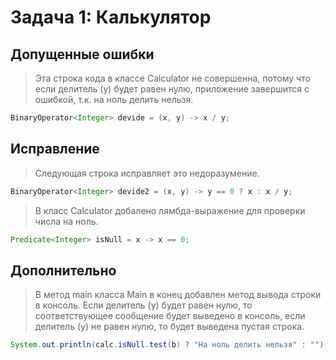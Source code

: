# Задача 1: Калькулятор

## Допущенные ошибки

> Эта строка кода в классе Calculator не совершенна, потому что если делитель (y)
> будет равен нулю, приложение завершится с ошибкой, т.к. на ноль делить нельзя.

```java
BinaryOperator<Integer> devide = (x, y) -> x / y;
```

## Исправление

> Следующая строка исправляет это недоразумение.

```java
BinaryOperator<Integer> devide2 = (x, y) -> y == 0 ? x : x / y;
```

> В класс Calculator добалено лямбда-выражение для проверки числа на ноль.

```java
Predicate<Integer> isNull = x -> x == 0;
```

## Дополнительно

> В метод main класса Main в конец добавлен метод вывода строки в консоль.
> Если делитель (y) будет равен нулю, то соответствующее сообщение будет
> выведено в консоль, если делитель (y) не равен нулю, то будет выведена
> пустая строка.

```java
System.out.println(calc.isNull.test(b) ? "На ноль делить нельзя" : "");
```